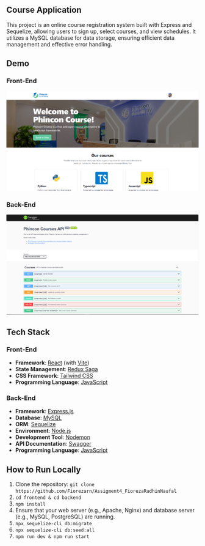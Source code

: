 ## Course Application

This project is an online course registration system built with Express and Sequelize, allowing users to sign up, select courses, and view schedules. It utilizes a MySQL database for data storage, ensuring efficient data management and effective error handling.

## Demo

### Front-End
![alt text](https://github.com/Fiorezarn/Assigment4_FiorezaRadhinNaufal/blob/main/frontend/src/assets/frontend.png)

### Back-End
![alt text](https://github.com/Fiorezarn/Assigment4_FiorezaRadhinNaufal/blob/main/frontend/src/assets/backend.png)

## Tech Stack

### Front-End

- **Framework**: [React](https://reactjs.org/) (with [Vite](https://vitejs.dev/))
- **State Management**: [Redux Saga](https://redux-saga.js.org/)
- **CSS Framework**: [Tailwind CSS](https://tailwindcss.com/)
- **Programming Language**: [JavaScript](https://developer.mozilla.org/en-US/docs/Web/JavaScript)

### Back-End

- **Framework**: [Express.js](https://expressjs.com/)
- **Database**: [MySQL](https://www.mysql.com/)
- **ORM**: [Sequelize](https://sequelize.org/)
- **Environment**: [Node.js](https://nodejs.org/)
- **Development Tool**: [Nodemon](https://nodemon.io/)
- **API Documentation**: [Swagger](https://swagger.io/)
- **Programming Language**: [JavaScript](https://developer.mozilla.org/en-US/docs/Web/JavaScript)

## How to Run Locally

1. Clone the repository: `git clone https://github.com/Fiorezarn/Assigment4_FiorezaRadhinNaufal`
2. `cd frontend & cd backend`
3. `npm install`
4. Ensure that your web server (e.g., Apache, Nginx) and database server (e.g., MySQL, PostgreSQL) are running.
5. `npx sequelize-cli db:migrate`
6. `npx sequelize-cli db:seed:all`
7. `npm run dev & npm run start`
